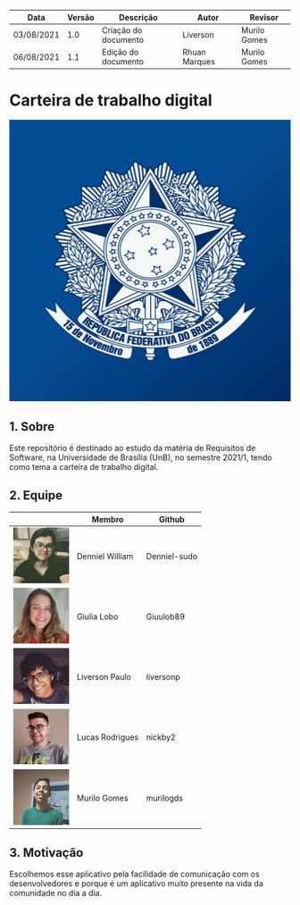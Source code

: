 | Data       | Versão | Descrição            |         Autor           | Revisor |
| ------ | ---------- | -------------------- | ------------- | ------------ |
|  03/08/2021  | 1.0 | Criação do documento | Liverson      | Murilo Gomes |
|  06/08/2021  | 1.1 | Edição do documento  | Rhuan Marques | Murilo Gomes |

# Carteira de trabalho digital

![logo](assets/logo.png)

## 1. Sobre

Este repositório é destinado ao estudo da matéria de Requisitos de Software, na Universidade de Brasília (UnB), no semestre 2021/1, tendo como tema a carteira de trabalho digital.

## 2. Equipe

|                                                   | Membro           | Github       |
|---------------------------------------------------|------------------|--------------|
| <img src="./assets/denniel.jpg" width="100"> | Denniel William  | Denniel-sudo |
| <img src="./assets/giu.jpeg" width="100">    | Giulia Lobo      | Giuulob89    |
| <img src="./assets/liverson.png" width="100">| Liverson Paulo   | liversonp    |
| <img src="./assets/lucas.jpg" width="100">   | Lucas Rodrigues  | nickby2      |
| <img src="./assets/murizada.jpg" width="100">| Murilo Gomes     | murilogds    |

## 3. Motivação

Escolhemos esse aplicativo pela facilidade de comunicação com os desenvolvedores e porque é um aplicativo muito presente na vida da comunidade no dia a dia.
